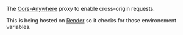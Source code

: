 The [Cors-Anywhere](https://github.com/Rob--W/cors-anywhere) proxy to enable cross-origin requests.

This is being hosted on [Render](www.render.com) so it checks for those environement variables.